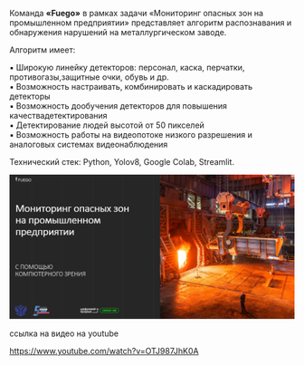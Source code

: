 Команда <strong>«Fuego»</strong> в рамках задачи «Мониторинг опасных зон на промышленном предприятии» представляет алгоритм распознавания и обнаружения нарушений на металлургическом заводе.

Алгоритм имеет:

▪️ Широкую линейку детекторов: персонал, каска, перчатки, противогазы,защитные очки, обувь и др.<br/>
▪️ Возможность настраивать, комбинировать и каскадировать детекторы<br/>
▪️ Возможность дообучения детекторов для повышения качествадетектирования<br/>
▪️ Детектирование людей высотой от 50 пикселей<br/>
▪️ Возможность работы на видеопотоке низкого разрешения и аналоговых системах видеонаблюдения

Технический стек: Python, Yolov8, Google Colab, Streamlit.

[![Watch the video](https://github.com/rfuego/monitoring_danger_zone/blob/main/images/fon.jpg)](https://www.youtube.com/watch?v=OTJ987JhK0A)

ссылка на видео на youtube

https://www.youtube.com/watch?v=OTJ987JhK0A
